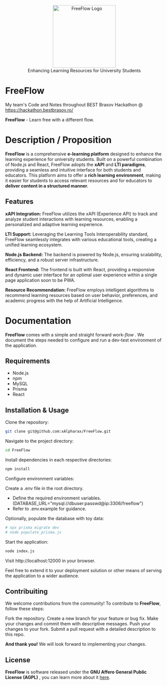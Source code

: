 <div align="center">
<picture>
  <source media="(prefers-color-scheme: dark)" srcset="https://github.com/xAlpharax/FreeFlow/blob/master/assets/FreeFlowLogo.png">
  <img alt="FreeFlow Logo" src="https://github.com/xAlpharax/FreeFlow/blob/master/assets/FreeFlowLogo.png" height="200px">
</picture>
<br>
Enhancing Learning Resources for University Students
</div>

# FreeFlow
My team's Code and Notes throughout BEST Brasov Hackathon @ https://hackathon.bestbrasov.ro/

**FreeFlow** - Learn free with a different flow.

# Description / Proposition

**FreeFlow** is a comprehensive **e-learning platform** designed to enhance the learning experience for university students. Built on a powerful combination of Node.js and React, FreeFlow adopts the **xAPI** and **LTI paradigms**, providing a seamless and intuitive interface for both students and educators. This platform aims to offer a **rich learning environment**, making it easier for students to access relevant resources and for educators to **deliver content in a structured manner.**

## Features

**xAPI Integration:** FreeFlow utilizes the xAPI (Experience API) to track and analyze student interactions with learning resources, enabling a personalized and adaptive learning experience.

**LTI Support:** Leveraging the Learning Tools Interoperability standard, FreeFlow seamlessly integrates with various educational tools, creating a unified learning ecosystem.

**Node.js Backend:** The backend is powered by Node.js, ensuring scalability, efficiency, and a robust server infrastructure.

**React Frontend:** The frontend is built with React, providing a responsive and dynamic user interface for an optimal user experience within a single page application soon to be PWA.

**Resource Recommendation:** FreeFlow employs intelligent algorithms to recommend learning resources based on user behavior, preferences, and academic progress with the help of Artificial Intelligence.

# Documentation

**FreeFlow** comes with a simple and straight forward work-*flow* . We document the steps needed to configure and run a dev-test environment of the application.

## Requirements

- Node.js
- npm
- MySQL
- Prisma
- React

## Installation & Usage

Clone the repository:

```bash
git clone git@github.com:xAlpharax/FreeFlow.git
```

Navigate to the project directory:

```bash
cd FreeFlow
```

Install dependencies in each respective directories:

```bash
npm install
```

Configure environment variables:

Create a .env file in the root directory.
- Define the required environment variables. (DATABASE_URL="mysql://dbuser:passwd@ip:3306/freeflow")
- Refer to .env.example for guidance.

Optionally, populate the database with toy data:

```bash
# npx prisma migrate dev
# node populate_prisma.js
```

Start the application:

```bash
node index.js
```

Visit http://localhost:12000 in your browser.

Feel free to extend it to your deployment solution or other means of serving the application to a wider audience.

## Contribuiting

We welcome contributions from the community! To contribute to **FreeFlow**, follow these steps:

Fork the repository.
Create a new branch for your feature or bug fix.
Make your changes and commit them with descriptive messages.
Push your changes to your fork.
Submit a pull request with a detailed description to this repo.

**And thank you!** We will look forward to implementing your changes.

## License

**FreeFlow** is software released under the **GNU Affero General Public License (AGPL)** , you can learn more about it [here](https://www.gnu.org/licenses/agpl-3.0.en.html).
